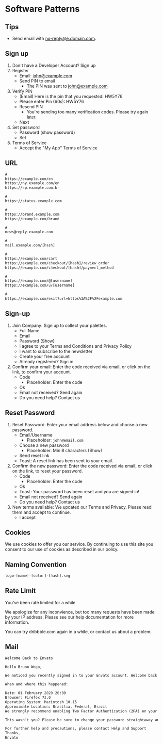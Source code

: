 # Software Patterns

<!--
Login is currently unavailable

The feature you're trying to use is currently unavailable.

We're doing a bit of maintenance right now and have put the site in read-only mode so that you can still access all the questions, answers, and general knowledge goodness.

We'll enable all features of the site as soon as maintenance completes.

XOXO,
The Stack Exchange Team
-->

## Tips

- Send email with [no-reply@e.domain.com](mailto:no-reply@e.domain.com).

## Sign up

1. Don't have a Developer Account? Sign up
2. Register
   - Email: john@example.com
   - Send PIN to email
     - The PIN was sent to [john@example.com](mailto:john@example.com)
3. Verify PIN
   - (Email) Here is the pin that you requested: HW5Y76
   - Please enter Pin (60s): HW5Y76
   - Resend PIN
     - You're sending too many verification codes. Please try again later.
   - Next
4. Set password
   - Password (show password)
   - Set
5. Terms of Service
   - Accept the "My App" Terms of Service

## URL

```txt
#
https://example.com/en
https://ny.example.com/en
https://sp.example.com.br

#
https://status.example.com

#
https://brand.example.com
https://example.com/brand

#
news@reply.example.com

#
mail.example.com/[hash]

#
https://example.com/cart
https://example.com/checkout/[hash]/review_order
https://example.com/checkout/[hash]/payment_method

#
https://example.com/@[username]
https://example.com/u/[username]

#
https://example.com/exit?url=https%3A%2F%2Fexample.com
```

## Sign-up

1. Join Company: Sign up to collect your palettes.
   - Full Name
   - Email
   - Password (Show)
   - I agree to your Terms and Conditions and Privacy Policy
   - I want to subscribe to the newsletter
   - Create your free account
   - Already registered? Sign in
2. Confirm your email: Enter the code received via email, or click on the link, to confirm your account.
   - Code
     - Placeholder: Enter the code
   - Ok
   - Email not received? Send again
   - Do you need help? Contact us

## Reset Password

1. Reset Password: Enter your email address below and choose a new password.
   - Email/Username
     - Placeholder: `john@email.com`
   - Choose a new password
     - Placeholder: Min 8 characters (Show)
   - Send reset link
   - Toast: A reset link has been sent to your email.
2. Confirm the new password: Enter the code received via email, or click on the link, to reset your password.
   - Code
     - Placeholder: Enter the code
   - Ok
   - Toast: Your password has been reset and you are signed in!
   - Email not received? Send again
   - Do you need help? Contact us
3. New terms available: We updated our Terms and Privacy. Please read them and accept to continue.
   - I accept

## Cookies

We use cookies to offer you our service. By continuing to use this site you consent to our use of cookies as described in our policy.

## Naming Convention

```txt
logo-[name]-[color]-[hash].svg
```

## Rate Limit

You’ve been rate limited for a while

We apologize for any inconvience, but too many requests have been made by your IP address. Please see our help documentation for more information.

You can try dribbble.com again in a while, or contact us about a problem.

## Mail

```txt
Welcome Back to Envato

Hello Bruno Wego,

We noticed you recently signed in to your Envato account. Welcome back!

When and where this happened:

Date: 01 February 2020 20:39
Browser: Firefox 73.0
Operating System: Macintosh 10.15
Approximate Location: Brasília, Federal, Brazil
We strongly recommend enabling Two Factor Authentication (2FA) on your account: it only takes a minute and it’s the best way of keeping your account secure.

This wasn't you? Please be sure to change your password straightaway and to use a strong password that you've not used anywhere else.

For further help and precautions, please contact Help and Support
Thanks,
Envato
```
